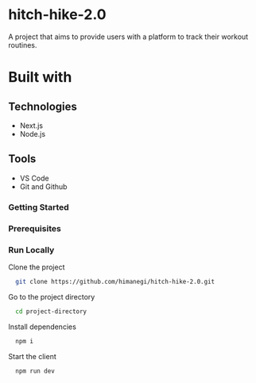 # hitch-hike-2.0

A project that aims to provide users with a platform to track their workout routines.

# Built with

## Technologies

- Next.js
- Node.js

## Tools

- VS Code
- Git and Github

<!-- Getting Started -->
### Getting Started

<!-- Prerequisites -->
### Prerequisites

<!-- Run Locally -->
### Run Locally

Clone the project

```bash
  git clone https://github.com/himanegi/hitch-hike-2.0.git
```

Go to the project directory

```bash
  cd project-directory
```

Install dependencies

```bash
  npm i
```

Start the client

```bash
  npm run dev
```
